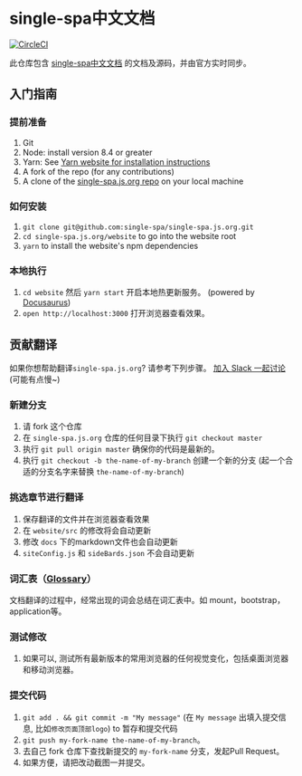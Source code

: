 # single-spa中文文档
[![CircleCI](https://circleci.com/gh/single-spa/zh-hans.single-spa.js.org.svg?style=svg)](https://circleci.com/gh/single-spa/single-spa.js.org)

此仓库包含 [single-spa中文文档](https://github.com/single-spa/zh-hans.single-spa.js.org) 的文档及源码，并由官方实时同步。

## 入门指南

### 提前准备

1. Git
1. Node: install version 8.4 or greater
1. Yarn: See [Yarn website for installation instructions](https://yarnpkg.com/lang/en/docs/install/)
1. A fork of the repo (for any contributions)
1. A clone of the [single-spa.js.org repo](https://github.com/single-spa/single-spa.js.org) on your local machine

### 如何安装

1. `git clone git@github.com:single-spa/single-spa.js.org.git`
1. `cd single-spa.js.org/website` to go into the website root
1. `yarn` to install the website's npm dependencies

### 本地执行

1. `cd website` 然后 `yarn start` 开启本地热更新服务。 (powered by [Docusaurus](https://docusaurus.io/))
1. `open http://localhost:3000` 打开浏览器查看效果。

## 贡献翻译

如果你想帮助翻译`single-spa.js.org`? 请参考下列步骤。
[加入 Slack 一起讨论](https://single-spa.slack.com/archives/C011K55BAB0/p1586591177000200)(可能有点慢~)

### 新建分支

1. 请 fork 这个仓库
1. 在 `single-spa.js.org` 仓库的任何目录下执行 `git checkout master`
1. 执行 `git pull origin master` 确保你的代码是最新的。
1. 执行 `git checkout -b the-name-of-my-branch` 创建一个新的分支 (起一个合适的分支名字来替换 `the-name-of-my-branch`)

### 挑选章节进行翻译

1. 保存翻译的文件并在浏览器查看效果
  1. 在 `website/src` 的修改将会自动更新
  1. 修改 `docs` 下的markdown文件也会自动更新
  1. `siteConfig.js` 和 `sideBards.json` 不会自动更新

### 词汇表（[Glossary](https://github.com/single-spa/zh-hans.single-spa.js.org/wiki/Single-spa-%E4%B8%AD%E8%8B%B1%E6%96%87%E5%AF%B9%E7%85%A7%E8%A1%A8)）

文档翻译的过程中，经常出现的词会总结在词汇表中。如 mount，bootstrap，application等。

### 测试修改

1. 如果可以, 测试所有最新版本的常用浏览器的任何视觉变化，包括桌面浏览器和移动浏览器。

### 提交代码

1. `git add . && git commit -m "My message"` (在 `My message` 出填入提交信息, 比如`修改页面顶部logo`) to 暂存和提交代码
1. `git push my-fork-name the-name-of-my-branch`。
1. 去自己 fork 仓库下查找新提交的 `my-fork-name` 分支，发起Pull Request。
1. 如果方便，请把改动截图一并提交。
